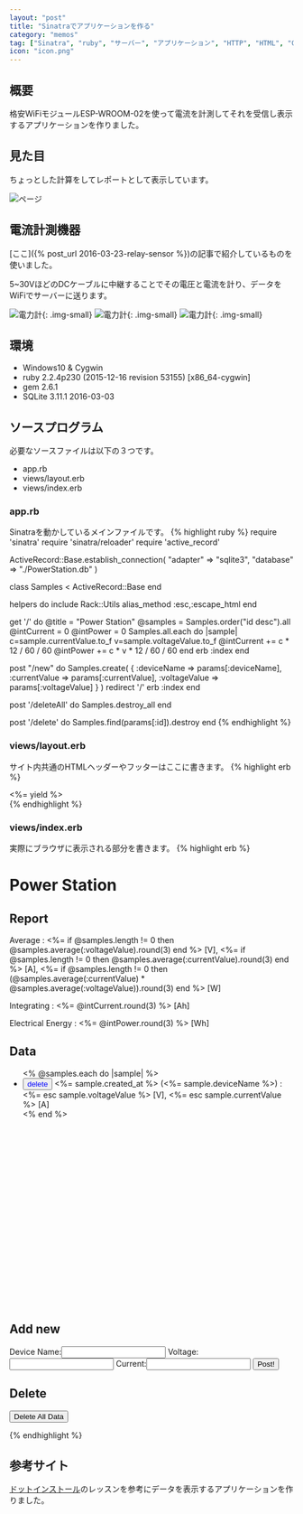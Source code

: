 ```yaml
---
layout: "post"
title: "Sinatraでアプリケーションを作る"
category: "memos"
tag: ["Sinatra", "ruby", "サーバー", "アプリケーション", "HTTP", "HTML", "CSS", "Active Record", "SQLite3", "JQuiry", "ドットインストール"]
icon: "icon.png"
---
```


## 概要

格安WiFiモジュールESP-WROOM-02を使って電流を計測してそれを受信し表示するアプリケーションを作りました。
<!--more-->

## 見た目

ちょっとした計算をしてレポートとして表示しています。

![ページ](index.png)  

## 電流計測機器

[ここ]({% post_url 2016-03-23-relay-sensor %})の記事で紹介しているものを使いました。

5~30VほどのDCケーブルに中継することでその電圧と電流を計り、データをWiFiでサーバーに送ります。

![電力計](pm1.jpg){: .img-small}
![電力計](pm2.jpg){: .img-small}
![電力計](pm3.jpg){: .img-small}

## 環境

  * Windows10 & Cygwin
  * ruby 2.2.4p230 (2015-12-16 revision 53155) [x86\_64-cygwin]
  * gem 2.6.1
  * SQLite 3.11.1 2016-03-03

## ソースプログラム

必要なソースファイルは以下の３つです。

  * app.rb
  * views/layout.erb
  * views/index.erb


### app.rb

Sinatraを動かしているメインファイルです。
{% highlight ruby %}
require 'sinatra'
require 'sinatra/reloader'
require 'active_record'

ActiveRecord::Base.establish_connection(
	"adapter" => "sqlite3",
	"database" => "./PowerStation.db"
)

class Samples < ActiveRecord::Base
end

helpers do
	include Rack::Utils
	alias_method :esc,:escape_html
end

get '/' do
	@title = "Power Station"
	@samples = Samples.order("id desc").all
	@intCurrent = 0
	@intPower = 0
	Samples.all.each do |sample|
		c=sample.currentValue.to_f
		v=sample.voltageValue.to_f
		@intCurrent += c * 12 / 60 / 60
		@intPower += c * v * 12 / 60 / 60
	end
	erb :index
end

post "/new" do
	Samples.create(
		{
			:deviceName => params[:deviceName],
			:currentValue => params[:currentValue],
			:voltageValue => params[:voltageValue]
		}
	)
	redirect '/'
	erb :index
end

post '/deleteAll' do
	Samples.destroy_all
end

post '/delete' do
	Samples.find(params[:id]).destroy
end
{% endhighlight %}

### views/layout.erb

サイト内共通のHTMLヘッダーやフッターはここに書きます。
{% highlight erb %}
<!DOCTYPE html>
<html lang="ja">
	<head>
		<meta charset="utf-8"/>
		<title><%= @title %></title>
	</head>
	<body>
		<div><%= yield %></div>
	</body>
</html>
{% endhighlight %}

### views/index.erb

実際にブラウザに表示される部分を書きます。
{% highlight erb %}
<h1>Power Station</h1>

<h2>Report</h2>
<p>Average : <%= if @samples.length != 0 then @samples.average(:voltageValue).round(3) end %> [V], <%= if @samples.length != 0 then @samples.average(:currentValue).round(3) end %> [A], <%= if @samples.length != 0 then (@samples.average(:currentValue) * @samples.average(:voltageValue)).round(3) end %> [W]</p>
<p>Integrating : <%= @intCurrent.round(3) %> [Ah]</p>
<p>Electrical Energy : <%= @intPower.round(3) %> [Wh]</p>

<h2>Data</h2>
<ul style="height:30em;overflow:scroll;">
	<% @samples.each do |sample| %>
		<li data-id="<%= sample.id %>">
			<button class="deleteCmd" style="cursor:pointer;color:blue;}">delete</button>
			<%= sample.created_at %> (<%= sample.deviceName %>) : <%= esc sample.voltageValue %> [V], <%= esc sample.currentValue %> [A]
		</li>
	<% end %>
</ul>

<h2>Add new</h2>
<form method="post" action="/new">
	Device Name:<input type="text" name="deviceName">
	Voltage:<input type="text" name="voltageValue">
	Current:<input type="text" name="currentValue">
	<button type="submit">Post!</button>
</form>

<h2>Delete</h2>
<button class="deleteAll" type="submit">Delete All Data</button>

<script src="https://ajax.googleapis.com/ajax/libs/jquery/1.12.0/jquery.min.js"></script>
<script>
	$('.deleteAll').click(function(){
		if(confirm('Are you sure to delete?')){
			$.post('/deleteAll');
			location.href = document.URL;
		}
	})
	$('.deleteCmd').click(function(){
		var el = $(this).parent();
		if(confirm('Are you sure to delete?')){
			$.post('/delete',{
				id: el.data('id')
			},function(){
				el.fadeOut(800);
			});
		}
	})
</script>
{% endhighlight %}

## 参考サイト

[ドットインストール](http://dotinstall.com)のレッスンを参考にデータを表示するアプリケーションを作りました。


